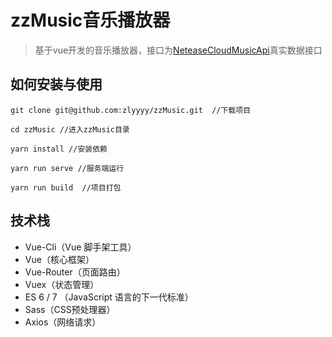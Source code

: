 # zzMusic音乐播放器

> 基于vue开发的音乐播放器，接口为[NeteaseCloudMusicApi](https://github.com/Binaryify/NeteaseCloudMusicApi)真实数据接口

## 如何安装与使用


```
git clone git@github.com:zlyyyy/zzMusic.git  //下载项目

cd zzMusic //进入zzMusic目录

yarn install //安装依赖

yarn run serve //服务端运行

yarn run build  //项目打包
```

## 技术栈

- Vue-Cli（Vue 脚手架工具）
- Vue（核心框架）
- Vue-Router（页面路由）
- Vuex（状态管理）
- ES 6 / 7 （JavaScript 语言的下一代标准）
- Sass（CSS预处理器）
- Axios（网络请求）
